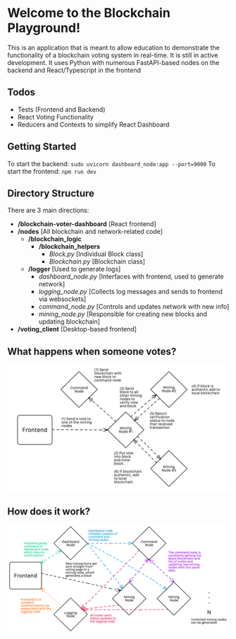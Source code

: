 # Welcome to the Blockchain Playground!

This is an application that is meant to allow education to demonstrate the functionality of a blockchain voting system in real-time. It is still in active development. It uses Python with numerous FastAPI-based nodes on the backend and React/Typescript in the frontend

## Todos
- Tests (Frontend and Backend)
- React Voting Functionality
- Reducers and Contexts to simplify React Dashboard

## Getting Started
To start the backend:
`sudo uvicorn dashboard_node:app --port=9000`
To start the frontend:
`npm run dev`  

## Directory Structure
There are 3 main directions:
- **/blockchain-voter-dashboard** [React frontend]
- **/nodes** [All blockchain and network-related code]
	- **/blockchain_logic**
		- **/blockchain_helpers**
			- *Block.py* [Individual Block class]
			- *Blockchain.py* [Blockchain class]
	- **/logger** [Used to generate logs]
		- *dashboard_node.py* [Interfaces with frontend, used to generate network]
		- *logging_node.py* [Collects log messages and sends to frontend via websockets]
		- *command_node.py* [Controls and updates network with new info]
		- *mining_node.py* [Responsible for creating new blocks and updating blockchain]
- **/voting_client** [Desktop-based frontend]



## What happens when someone votes?
![Voting Lifecycle](https://github.com/amithr/Blockchain-Tutorial/blob/main/Voting_Lifecycle.png)

## How does it work?

![Network Overview](https://github.com/amithr/Blockchain-Tutorial/blob/main/Blockchain_Topology.png)
